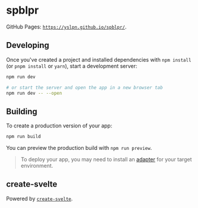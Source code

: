 # spblpr

GitHub Pages: [`https://yslpn.github.io/spblpr/`](https://yslpn.github.io/spblpr/).

## Developing

Once you've created a project and installed dependencies with `npm install` (or `pnpm install` or `yarn`), start a development server:

```bash
npm run dev

# or start the server and open the app in a new browser tab
npm run dev -- --open
```

## Building

To create a production version of your app:

```bash
npm run build
```

You can preview the production build with `npm run preview`.

> To deploy your app, you may need to install an [adapter](https://kit.svelte.dev/docs/adapters) for your target environment.

## create-svelte

Powered by [`create-svelte`](https://github.com/sveltejs/kit/tree/master/packages/create-svelte).
